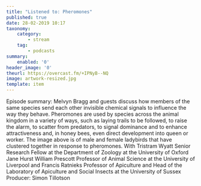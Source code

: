 ```yaml
---
title: "Listened to: Pheromones"
published: true
date: 28-02-2019 10:17
taxonomy:
    category:
        - stream
    tag:
        - podcasts
summary:
    enabled: '0'
header_image: '0'
theurl: https://overcast.fm/+IPNyB--NQ
image: artwork-resized.jpg
template: item
---
```

 
Episode summary: Melvyn Bragg and guests discuss how members of the same species send each other invisible chemical signals to influence the way they behave. Pheromones are used by species across the animal kingdom in a variety of ways, such as laying trails to be followed, to raise the alarm, to scatter from predators, to signal dominance and to enhance attractiveness and, in honey bees, even direct development into queen or worker. The image above is of male and female ladybirds that have clustered together in response to pheromones. With Tristram Wyatt Senior Research Fellow at the Department of Zoology at the University of Oxford Jane Hurst William Prescott Professor of Animal Science at the University of Liverpool and Francis Ratnieks Professor of Apiculture and Head of the Laboratory of Apiculture and Social Insects at the University of Sussex Producer: Simon Tillotson

